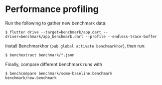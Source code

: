 # Performance profiling

Run the following to gather new benchmark data:

```text
$ flutter drive --target=benchmark/app.dart --driver=benchmark/app_benchmark.dart --profile --endless-trace-buffer
```

Install Benchmarkhor (`pub global activate benchmarkhor`), then run:

```text
$ benchextract benchmark/*.json
```

Finally, compare different benchmark runs with

```text
$ benchcompare benchmark/some-baseline.benchmark benchmark/new.benchmark
```
